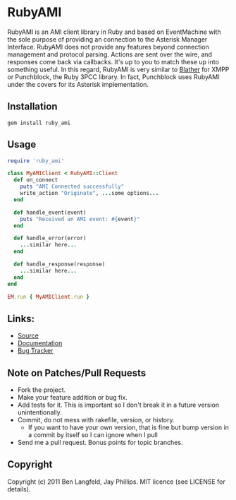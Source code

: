 # RubyAMI
RubyAMI is an AMI client library in Ruby and based on EventMachine with the sole purpose of providing an connection to the Asterisk Manager Interface. RubyAMI does not provide any features beyond connection management and protocol parsing. Actions are sent over the wire, and responses come back via callbacks. It's up to you to match these up into something useful. In this regard, RubyAMI is very similar to [Blather](https://github.com/sprsquish/blather) for XMPP or Punchblock, the Ruby 3PCC library. In fact, Punchblock uses RubyAMI under the covers for its Asterisk implementation.

## Installation
    gem install ruby_ami

## Usage
```ruby
require 'ruby_ami'

class MyAMIClient < RubyAMI::Client
  def on_connect
    puts "AMI Connected successfully"
    write_action "Originate", ...some options...
  end

  def handle_event(event)
    puts "Received an AMI event: #{event}"
  end

  def handle_error(error)
    ...similar here...
  end

  def handle_response(response)
    ...similar here...
  end
end

EM.run { MyAMIClient.run }
```

## Links:
* [Source](https://github.com/adhearsion/ruby_ami)
* [Documentation](http://rdoc.info/github/adhearsion/ruby_ami/master/frames)
* [Bug Tracker](https://github.com/adhearsion/ruby_ami/issues)

## Note on Patches/Pull Requests

* Fork the project.
* Make your feature addition or bug fix.
* Add tests for it. This is important so I don't break it in a future version unintentionally.
* Commit, do not mess with rakefile, version, or history.
  * If you want to have your own version, that is fine but bump version in a commit by itself so I can ignore when I pull
* Send me a pull request. Bonus points for topic branches.

## Copyright

Copyright (c) 2011 Ben Langfeld, Jay Phillips. MIT licence (see LICENSE for details).
